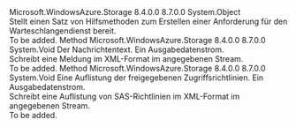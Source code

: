 <Type Name="QueueRequest" FullName="Microsoft.WindowsAzure.Storage.Queue.Protocol.QueueRequest">
  <TypeSignature Language="C#" Value="public static class QueueRequest" />
  <TypeSignature Language="ILAsm" Value=".class public auto ansi abstract sealed beforefieldinit QueueRequest extends System.Object" />
  <TypeSignature Language="DocId" Value="T:Microsoft.WindowsAzure.Storage.Queue.Protocol.QueueRequest" />
  <TypeSignature Language="VB.NET" Value="Public Class QueueRequest" />
  <TypeSignature Language="F#" Value="type QueueRequest = class" />
  <AssemblyInfo>
    <AssemblyName>Microsoft.WindowsAzure.Storage</AssemblyName>
    <AssemblyVersion>8.4.0.0</AssemblyVersion>
    <AssemblyVersion>8.7.0.0</AssemblyVersion>
  </AssemblyInfo>
  <Base>
    <BaseTypeName>System.Object</BaseTypeName>
  </Base>
  <Interfaces />
  <Docs>
    <summary>
            Stellt einen Satz von Hilfsmethoden zum Erstellen einer Anforderung für den Warteschlangendienst bereit.
            </summary>
    <remarks>To be added.</remarks>
  </Docs>
  <Members>
    <Member MemberName="WriteMessageContent">
      <MemberSignature Language="C#" Value="public static void WriteMessageContent (string messageContent, System.IO.Stream outputStream);" />
      <MemberSignature Language="ILAsm" Value=".method public static hidebysig void WriteMessageContent(string messageContent, class System.IO.Stream outputStream) cil managed" />
      <MemberSignature Language="DocId" Value="M:Microsoft.WindowsAzure.Storage.Queue.Protocol.QueueRequest.WriteMessageContent(System.String,System.IO.Stream)" />
      <MemberSignature Language="VB.NET" Value="Public Shared Sub WriteMessageContent (messageContent As String, outputStream As Stream)" />
      <MemberSignature Language="F#" Value="static member WriteMessageContent : string * System.IO.Stream -&gt; unit" Usage="Microsoft.WindowsAzure.Storage.Queue.Protocol.QueueRequest.WriteMessageContent (messageContent, outputStream)" />
      <MemberType>Method</MemberType>
      <AssemblyInfo>
        <AssemblyName>Microsoft.WindowsAzure.Storage</AssemblyName>
        <AssemblyVersion>8.4.0.0</AssemblyVersion>
        <AssemblyVersion>8.7.0.0</AssemblyVersion>
      </AssemblyInfo>
      <ReturnValue>
        <ReturnType>System.Void</ReturnType>
      </ReturnValue>
      <Parameters>
        <Parameter Name="messageContent" Type="System.String" />
        <Parameter Name="outputStream" Type="System.IO.Stream" />
      </Parameters>
      <Docs>
        <param name="messageContent">Der Nachrichtentext.</param>
        <param name="outputStream">Ein Ausgabedatenstrom.</param>
        <summary>
            Schreibt eine Meldung im XML-Format im angegebenen Stream.
            </summary>
        <remarks>To be added.</remarks>
      </Docs>
    </Member>
    <Member MemberName="WriteSharedAccessIdentifiers">
      <MemberSignature Language="C#" Value="public static void WriteSharedAccessIdentifiers (Microsoft.WindowsAzure.Storage.Queue.SharedAccessQueuePolicies sharedAccessPolicies, System.IO.Stream outputStream);" />
      <MemberSignature Language="ILAsm" Value=".method public static hidebysig void WriteSharedAccessIdentifiers(class Microsoft.WindowsAzure.Storage.Queue.SharedAccessQueuePolicies sharedAccessPolicies, class System.IO.Stream outputStream) cil managed" />
      <MemberSignature Language="DocId" Value="M:Microsoft.WindowsAzure.Storage.Queue.Protocol.QueueRequest.WriteSharedAccessIdentifiers(Microsoft.WindowsAzure.Storage.Queue.SharedAccessQueuePolicies,System.IO.Stream)" />
      <MemberSignature Language="VB.NET" Value="Public Shared Sub WriteSharedAccessIdentifiers (sharedAccessPolicies As SharedAccessQueuePolicies, outputStream As Stream)" />
      <MemberSignature Language="F#" Value="static member WriteSharedAccessIdentifiers : Microsoft.WindowsAzure.Storage.Queue.SharedAccessQueuePolicies * System.IO.Stream -&gt; unit" Usage="Microsoft.WindowsAzure.Storage.Queue.Protocol.QueueRequest.WriteSharedAccessIdentifiers (sharedAccessPolicies, outputStream)" />
      <MemberType>Method</MemberType>
      <AssemblyInfo>
        <AssemblyName>Microsoft.WindowsAzure.Storage</AssemblyName>
        <AssemblyVersion>8.4.0.0</AssemblyVersion>
        <AssemblyVersion>8.7.0.0</AssemblyVersion>
      </AssemblyInfo>
      <ReturnValue>
        <ReturnType>System.Void</ReturnType>
      </ReturnValue>
      <Parameters>
        <Parameter Name="sharedAccessPolicies" Type="Microsoft.WindowsAzure.Storage.Queue.SharedAccessQueuePolicies" />
        <Parameter Name="outputStream" Type="System.IO.Stream" />
      </Parameters>
      <Docs>
        <param name="sharedAccessPolicies">Eine Auflistung der freigegebenen Zugriffsrichtlinien.</param>
        <param name="outputStream">Ein Ausgabedatenstrom.</param>
        <summary>
            Schreibt eine Auflistung von SAS-Richtlinien im XML-Format im angegebenen Stream.
            </summary>
        <remarks>To be added.</remarks>
      </Docs>
    </Member>
  </Members>
</Type>